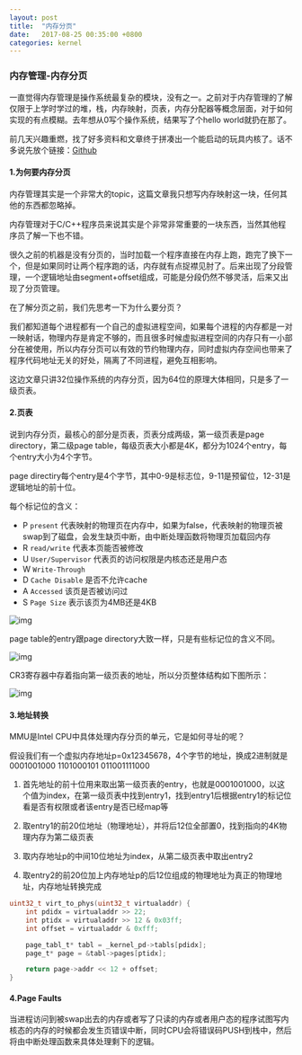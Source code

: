 ```yaml
---
layout: post
title:  "内存分页"
date:   2017-08-25 00:35:00 +0800
categories: kernel
---
```


### 内存管理-内存分页

一直觉得内存管理是操作系统最复杂的模块，没有之一。之前对于内存管理的了解仅限于上学时学过的堆，栈，内存映射，页表，内存分配器等概念层面，对于如何实现的有点模糊。去年想从0写个操作系统，结果写了个hello world就扔在那了。

前几天兴趣重燃，找了好多资料和文章终于拼凑出一个能启动的玩具内核了。话不多说先放个链接：[Github](https://github.com/flex1988/phenix)


#### 1.为何要内存分页

内存管理其实是一个非常大的topic，这篇文章我只想写内存映射这一块，任何其他的东西都忽略掉。

内存管理对于C/C++程序员来说其实是个非常非常重要的一块东西，当然其他程序员了解一下也不错。

很久之前的机器是没有分页的，当时加载一个程序直接在内存上跑，跑完了换下一个，但是如果同时让两个程序跑的话，内存就有点捉襟见肘了。后来出现了分段管理，一个逻辑地址由segment+offset组成，可能是分段仍然不够灵活，后来又出现了分页管理。

在了解分页之前，我们先思考一下为什么要分页？

我们都知道每个进程都有一个自己的虚拟进程空间，如果每个进程的内存都是一对一映射话，物理内存是肯定不够的，而且很多时候虚拟进程空间的内存只有一小部分在被使用，所以内存分页可以有效的节约物理内存，同时虚拟内存空间也带来了程序代码地址无关的好处，隔离了不同进程，避免互相影响。

这边文章只讲32位操作系统的内存分页，因为64位的原理大体相同，只是多了一级页表。

#### 2.页表

说到内存分页，最核心的部分是页表，页表分成两级，第一级页表是page directory，第二级page table，每级页表大小都是4K，都分为1024个entry，每个entry大小为4个字节。

page directiry每个entry是4个字节，其中0-9是标志位，9-11是预留位，12-31是逻辑地址的前十位。

每个标记位的含义：

- P `present` 代表映射的物理页在内存中，如果为false，代表映射的物理页被swap到了磁盘，会发生缺页中断，由中断处理函数将物理页加载回内存
- R `read/write` 代表本页能否被修改
- U `User/Supervisor` 代表页的访问权限是内核态还是用户态
- W `Write-Through` 
- D `Cache Disable` 是否不允许cache
- A `Accessed` 该页是否被访问过
- S `Page Size` 表示该页为4MB还是4KB

![img](http://ww1.sinaimg.cn/large/7cb11947ly1fiva7ystjrj20c0073t96.jpg)

page table的entry跟page directory大致一样，只是有些标记位的含义不同。

![img](http://ww1.sinaimg.cn/large/7cb11947ly1fiva8egq7mj20c00740t3.jpg)

CR3寄存器中存着指向第一级页表的地址，所以分页整体结构如下图所示：

![img](http://ww1.sinaimg.cn/large/7cb11947ly1fiva7e1qecg20m70gn3zm.gif)

#### 3.地址转换
MMU是Intel CPU中具体处理内存分页的单元，它是如何寻址的呢？

假设我们有一个虚拟内存地址p=0x12345678，4个字节的地址，换成2进制就是0001001000 1101000101 011001111000

1. 首先地址的前十位用来取出第一级页表的entry，也就是0001001000，以这个值为index，在第一级页表中找到entry1，找到entry1后根据entry1的标记位看是否有权限或者该entry是否已经map等

2. 取entry1的前20位地址（物理地址），并将后12位全部置0，找到指向的4K物理内存为第二级页表

3. 取内存地址p的中间10位地址为index，从第二级页表中取出entry2

4. 取entry2的前20位加上内存地址p的后12位组成的物理地址为真正的物理地址，内存地址转换完成

``` c
uint32_t virt_to_phys(uint32_t virtualaddr) {
    int pdidx = virtualaddr >> 22;
    int ptidx = virtualaddr >> 12 & 0x03ff;
    int offset = virtualaddr & 0xfff;

    page_tabl_t* tabl = _kernel_pd->tabls[pdidx];
    page_t* page = &tabl->pages[ptidx];

    return page->addr << 12 + offset;
}
```

#### 4.Page Faults

当进程访问到被swap出去的内存或者写了只读的内存或者用户态的程序试图写内核态的内存的时候都会发生页错误中断，同时CPU会将错误码PUSH到栈中，然后将由中断处理函数来具体处理剩下的逻辑。
